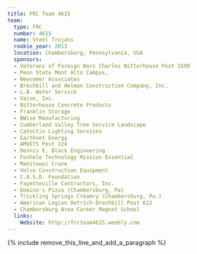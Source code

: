 ```yaml
---
title: FRC Team 4615
team:
  type: FRC
  number: 4615
  name: Steel Trojans
  rookie_year: 2013
  location: Chambersburg, Pennsylvania, USA
  sponsors:
  - Veterans of Foreign Wars Charles Nitterhouse Post 1599
  - Penn State Mont Alto Campus,
  - Newcomer Associates
  - Brechbill and Helman Construction Company, Inc.
  - L.B. Water Service
  - Vacon, Inc.
  - Nitterhouse Concrete Products
  - Franklin Storage
  - BWise Manufacturing
  - Cumberland Valley Tree Service Landscape
  - Catoctin Lighting Services
  - Earthnet Energy
  - AMVETS Post 224
  - Dennis E. Black Engineering
  - Foxhole Technology Mission Essential
  - Manitowoc Crane
  - Volvo Construction Equipment
  - C.A.S.D. Foundation
  - Fayetteville Contractors, Inc.
  - Domino's Pizza (Chambersburg, Pa)
  - Trickling Springs Creamry (Chambersburg, Pa.)
  - American Legion Detrich-Brechbill Post 612
  - Chambersburg Area Career Magnet School
  links:
    Website: http://frcteam4615.weebly.com
---
```


{% include remove_this_line_and_add_a_paragraph %}